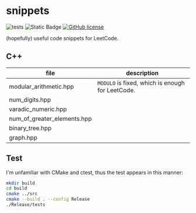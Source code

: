 # snippets
![tests](https://github.com/hesic73/snippets/actions/workflows/tests.yml/badge.svg)
![Static Badge](https://img.shields.io/badge/std-c%2B%2B20-blue)
[![GitHub license](https://img.shields.io/badge/license-MIT-blue.svg)](https://raw.githubusercontent.com/hesic73/snippets/master/LICENSE)

(hopefully) useful code snippets for LeetCode.

## C++

| file                        | description                                      |
| --------------------------- | ------------------------------------------------ |
| modular_arithmetic.hpp      | `MODULO` is fixed, which is enough for LeetCode. |
| num_digits.hpp              |                                                  |
| varadic_numeric.hpp         |                                                  |
| num_of_greater_elements.hpp |                                                  |
| binary_tree.hpp             |                                                  |
| graph.hpp                   |                                                  |

## Test

I'm unfamiliar with CMake and ctest, thus the test appears in this manner:

```bash
mkdir build
cd build
cmake ../src
cmake --build . --config Release
./Release/tests
```

